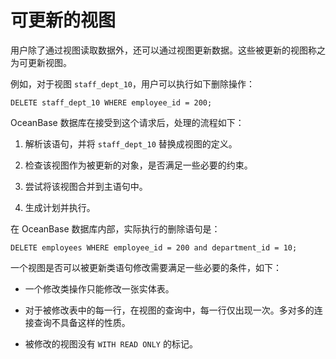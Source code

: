 可更新的视图 
===========================

用户除了通过视图读取数据外，还可以通过视图更新数据。这些被更新的视图称之为可更新视图。

例如，对于视图 `staff_dept_10`，用户可以执行如下删除操作：

```plsql
DELETE staff_dept_10 WHERE employee_id = 200;
```



OceanBase 数据库在接受到这个请求后，处理的流程如下：

1. 解析该语句，并将 `staff_dept_10` 替换成视图的定义。

   

2. 检查该视图作为被更新的对象，是否满足一些必要的约束。

   

3. 尝试将该视图合并到主语句中。

   

4. 生成计划并执行。

   




在 OceanBase 数据库内部，实际执行的删除语句是：

```plsql
DELETE employees WHERE employee_id = 200 and department_id = 10;
```



一个视图是否可以被更新类语句修改需要满足一些必要的条件，如下：

* 一个修改类操作只能修改一张实体表。

  

* 对于被修改表中的每一行，在视图的查询中，每一行仅出现一次。多对多的连接查询不具备这样的性质。

  

* 被修改的视图没有 `WITH READ ONLY` 的标记。

  



